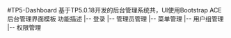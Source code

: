 #TP5-Dashboard
基于TP5.0.18开发的后台管理系统共，UI使用Bootstrap ACE后台管理界面模板
功能描述
	|--	登录
	|--	管理员管理
	|--	菜单管理
	|--	用户组管理
	|--	权限管理